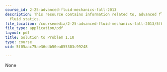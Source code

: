 ```yaml
---
course_id: 2-25-advanced-fluid-mechanics-fall-2013
description: This resource contains information related to, advanced fluid mechanics,
  fluid statics.
file_location: /coursemedia/2-25-advanced-fluid-mechanics-fall-2013/5f05aac75ae36ddb50ea055303c99248_MIT2_25F13_Shapi1.10_Solu.pdf
file_type: application/pdf
layout: pdf
title: Solution to Problem 1.10
type: course
uid: 5f05aac75ae36ddb50ea055303c99248

---
```

None
